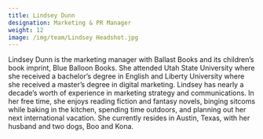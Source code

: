 ```yaml
---
title: Lindsey Dunn
designation: Marketing & PR Manager
weight: 12
image: /img/team/Lindsey Headshot.jpg
---
```


Lindsey Dunn is the marketing manager with Ballast Books and its children’s book imprint, Blue Balloon Books. She attended Utah State University where she received a bachelor’s degree in English and Liberty University where she received a master’s degree in digital marketing. Lindsey has nearly a decade’s worth of experience in marketing strategy and communications. In her free time, she enjoys reading fiction and fantasy novels, binging sitcoms while baking in the kitchen, spending time outdoors, and planning out her next international vacation. She currently resides in Austin, Texas, with her husband and two dogs, Boo and Kona.